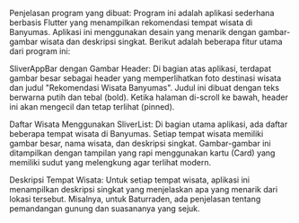 
Penjelasan program yang dibuat:
Program ini adalah aplikasi sederhana berbasis Flutter yang menampilkan rekomendasi tempat wisata di Banyumas. Aplikasi ini menggunakan desain yang menarik dengan gambar-gambar wisata dan deskripsi singkat. Berikut adalah beberapa fitur utama dari program ini:

SliverAppBar dengan Gambar Header: Di bagian atas aplikasi, terdapat gambar besar sebagai header yang memperlihatkan foto destinasi wisata dan judul "Rekomendasi Wisata Banyumas". Judul ini dibuat dengan teks berwarna putih dan tebal (bold). Ketika halaman di-scroll ke bawah, header ini akan mengecil dan tetap terlihat (pinned).

Daftar Wisata Menggunakan SliverList: Di bagian utama aplikasi, ada daftar beberapa tempat wisata di Banyumas. Setiap tempat wisata memiliki gambar besar, nama wisata, dan deskripsi singkat. Gambar-gambar ini ditampilkan dengan tampilan yang rapi menggunakan kartu (Card) yang memiliki sudut yang melengkung agar terlihat modern.

Deskripsi Tempat Wisata: Untuk setiap tempat wisata, aplikasi ini menampilkan deskripsi singkat yang menjelaskan apa yang menarik dari lokasi tersebut. Misalnya, untuk Baturraden, ada penjelasan tentang pemandangan gunung dan suasananya yang sejuk.